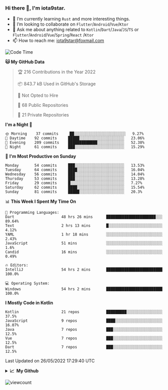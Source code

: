 ### Hi there 👋, I'm iota9star.

- 🌱 I’m currently learning `Rust` and more interesting things.
- 👯 I’m looking to collaborate on `Flutter`/`Android`/`Vue`/`Ktor`
- 💬 Ask me about anything related to `Kotlin`/`Dart`/`Java`/`JS`/`TS` or `Flutter`/`Android`/`Vue`/`Spring`/`React`
  /`Ktor`
- 📫 How to reach me: [iota9star@foxmail.com](iota9star@foxmail.com)



<!--START_SECTION:waka-->
![Code Time](http://img.shields.io/badge/Code%20Time-3%2C036%20hrs%2031%20mins-blue)

**🐱 My GitHub Data** 

> 🏆 216 Contributions in the Year 2022
 > 
> 📦 843.7 kB Used in GitHub's Storage 
 > 
> 🚫 Not Opted to Hire
 > 
> 📜 68 Public Repositories 
 > 
> 🔑 21 Private Repositories  
 > 
**I'm a Night 🦉** 

```text
🌞 Morning    37 commits     ██░░░░░░░░░░░░░░░░░░░░░░░   9.27% 
🌆 Daytime    92 commits     █████░░░░░░░░░░░░░░░░░░░░   23.06% 
🌃 Evening    209 commits    █████████████░░░░░░░░░░░░   52.38% 
🌙 Night      61 commits     ███░░░░░░░░░░░░░░░░░░░░░░   15.29%

```
📅 **I'm Most Productive on Sunday** 

```text
Monday       54 commits     ███░░░░░░░░░░░░░░░░░░░░░░   13.53% 
Tuesday      64 commits     ████░░░░░░░░░░░░░░░░░░░░░   16.04% 
Wednesday    56 commits     ███░░░░░░░░░░░░░░░░░░░░░░   14.04% 
Thursday     53 commits     ███░░░░░░░░░░░░░░░░░░░░░░   13.28% 
Friday       29 commits     █░░░░░░░░░░░░░░░░░░░░░░░░   7.27% 
Saturday     62 commits     ████░░░░░░░░░░░░░░░░░░░░░   15.54% 
Sunday       81 commits     █████░░░░░░░░░░░░░░░░░░░░   20.3%

```


📊 **This Week I Spent My Time On** 

```text
💬 Programming Languages: 
Dart                     48 hrs 26 mins      ██████████████████████░░░   89.64% 
Text                     2 hrs 13 mins       █░░░░░░░░░░░░░░░░░░░░░░░░   4.12% 
YAML                     1 hr 18 mins        ░░░░░░░░░░░░░░░░░░░░░░░░░   2.43% 
JavaScript               51 mins             ░░░░░░░░░░░░░░░░░░░░░░░░░   1.6% 
Candid                   16 mins             ░░░░░░░░░░░░░░░░░░░░░░░░░   0.49%

🔥 Editors: 
IntelliJ                 54 hrs 2 mins       █████████████████████████   100.0%

💻 Operating System: 
Windows                  54 hrs 2 mins       █████████████████████████   100.0%

```

**I Mostly Code in Kotlin** 

```text
Kotlin                   21 repos            █████████░░░░░░░░░░░░░░░░   37.5% 
JavaScript               9 repos             ████░░░░░░░░░░░░░░░░░░░░░   16.07% 
Java                     7 repos             ███░░░░░░░░░░░░░░░░░░░░░░   12.5% 
Vue                      7 repos             ███░░░░░░░░░░░░░░░░░░░░░░   12.5% 
Dart                     7 repos             ███░░░░░░░░░░░░░░░░░░░░░░   12.5%

```



 Last Updated on 26/05/2022 17:29:40 UTC
<!--END_SECTION:waka-->

<details>
  <summary><b>📈&nbsp;&nbsp;My Github</b></summary>
  <br>
  <img src='https://github-profile-trophy.vercel.app/?username=iota9star'>
  <img src='https://bad-apple-github-readme.vercel.app/api?show_bg=1&username=iota9star&hide_title=true'>
  <img src='http://cr-skills-chart-widget.azurewebsites.net/api/api?username=iota9star'>
</details>


![viewcount](https://count.getloli.com/get/@iota9star?theme=rule34)
